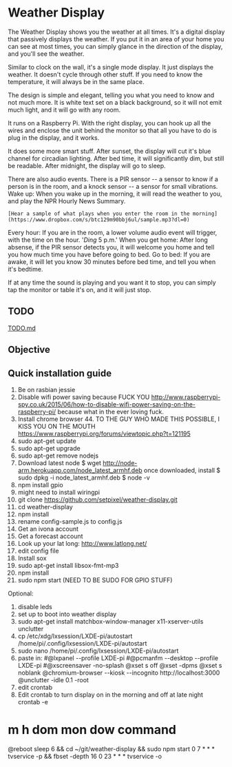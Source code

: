 # Weather Display

The Weather Display shows you the weather at all times. It's a digital display that passively displays the weather. If you put it in an area of your home you can see at most times, you can simply glance in the direction of the display, and you'll see the weather.

Similar to clock on the wall, it's a single mode display. It just displays the weather. It doesn't cycle through other stuff. If you need to know the temperature, it will always be in the same place.

The design is simple and elegant, telling you what you need to know and not much more. It is white text set on a black background, so it will not emit much light, and it will go with any room.

It runs on a Raspberry Pi. With the right display, you can hook up all the wires and enclose the unit behind the monitor so that all you have to do is plug in the display, and it works.

It does some more smart stuff. After sunset, the display will cut it's blue channel for circadian lighting. After bed time, it will significantly dim, but still be readable. After midnight, the display will go to sleep.

There are also audio events. There is a PIR sensor -- a sensor to know if a person is in the room, and a knock sensor -- a sensor for small vibrations. 
  Wake up:
    When you wake up in the morning, it will read the weather to you, and play the NPR Hourly News Summary.

    [Hear a sample of what plays when you enter the room in the morning](https://www.dropbox.com/s/btc129m90bbj6ul/sample.mp3?dl=0)
    
  Every hour:
    If you are in the room, a lower volume audio event will trigger, with the time on the hour. '*Ding* 5 p.m.'
  When you get home:
    After long absense, if the PIR sensor detects you, it will welcome you home and tell you how much time you have before going to bed. 
  Go to bed:
    If you are awake, it will let you know 30 minutes before bed time, and tell you when it's bedtime.

  If at any time the sound is playing and you want it to stop, you can simply tap the monitor or table it's on, and it will just stop.

## TODO

[TODO.md](TODO.md)

## Objective


## Quick installation guide

1. Be on rasbian jessie
1. Disable wifi power saving because FUCK YOU http://www.raspberrypi-spy.co.uk/2015/06/how-to-disable-wifi-power-saving-on-the-raspberry-pi/ because what in the ever loving fuck.
1. Install chrome browser 44. TO THE GUY WHO MADE THIS POSSIBLE, I KISS YOU ON THE MOUTH https://www.raspberrypi.org/forums/viewtopic.php?t=121195
1. sudo apt-get update
1. sudo apt-get upgrade
1. sudo apt-get remove nodejs
1. Download latest node $ wget http://node-arm.herokuapp.com/node_latest_armhf.deb
once downloaded, install
$ sudo dpkg -i node_latest_armhf.deb
$ node -v
1. npm install gpio
1. might need to install wiringpi
1. git clone https://github.com/setpixel/weather-display.git
1. cd weather-display
1. npm install
1. rename config-sample.js to config.js
1. Get an ivona account
1. Get a forecast account
1. Look up your lat long: http://www.latlong.net/
1. edit config file
1. Install sox
1. sudo apt-get install libsox-fmt-mp3
1. npm install
1. sudo npm start (NEED TO BE SUDO FOR GPIO STUFF)

Optional:

1. disable leds
2. set up to boot into weather display
  1. sudo apt-get install matchbox-window-manager x11-xserver-utils unclutter
  1. cp /etc/xdg/lxsession/LXDE-pi/autostart /home/pi/.config/lxsession/LXDE-pi/autostart
  1. sudo nano /home/pi/.config/lxsession/LXDE-pi/autostart
  1. paste in:
  #@lxpanel --profile LXDE-pi
#@pcmanfm --desktop --profile LXDE-pi
#@xscreensaver -no-splash
@xset s off
@xset -dpms
@xset s noblank
@chromium-browser --kiosk --incognito http://localhost:3000
@unclutter -idle 0.1 -root
  1. edit crontab
3. Edit crontab to turn display on in the morning and off at late night
  crontab -e

  # m h  dom mon dow   command
@reboot sleep 6 && cd ~/git/weather-display && sudo npm start
0 7 * * * tvservice -p && fbset -depth 16
0 23 * * * tvservice -o

